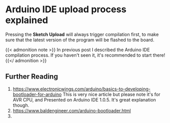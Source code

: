 # Arduino IDE upload process explained



Pressing the **Sketch Upload** will always trigger compilation first, to make sure that the latest version of the program will be flashed to the board.

{{< admonition note >}}
In previous post I described the Arduino IDE compilation process.
If you haven't seen it, it's recommended to start there!
{{</ admonition >}}



## Further Reading

1. https://www.electronicwings.com/arduino/basics-to-developing-bootloader-for-arduino
This is very nice article but please note it's for AVR CPU, and Presented on Arduino IDE 1.0.5. 
It's great explanation though.
2. https://www.baldengineer.com/arduino-bootloader.html
3. 

